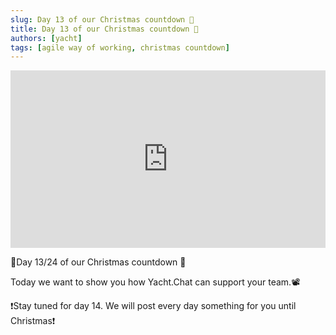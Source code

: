 ```yaml
---
slug: Day 13 of our Christmas countdown 🎄
title: Day 13 of our Christmas countdown 🎄
authors: [yacht]
tags: [agile way of working, christmas countdown]
---
```


<iframe src="https://www.linkedin.com/embed/feed/update/urn:li:ugcPost:6876139318247772160?compact=1" height="284" width="504" frameborder="0" allowfullscreen="" title="Eingebetteter Beitrag"></iframe>

🎅Day 13/24 of our Christmas countdown 🎄

Today we want to show you how Yacht.Chat can support your team.📽

❗️Stay tuned for day 14. We will post every day something for you until Christmas❗️ 
